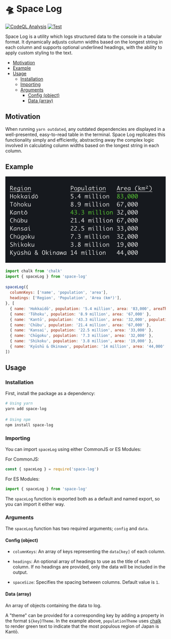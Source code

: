 # 🛸 Space Log

[![CodeQL Analysis](https://github.com/01taylop/space-log/actions/workflows/codeql-analysis.yml/badge.svg)](https://github.com/01taylop/space-log/actions/workflows/codeql-analysis.yml)
[![Test](https://github.com/01taylop/space-log/actions/workflows/test.yml/badge.svg)](https://github.com/01taylop/space-log/actions/workflows/test.yml)

Space Log is a utility which logs structured data to the console in a tabular format. It dynamically adjusts column widths based on the longest string in each column and supports optional underlined headings, with the ability to apply custom styling to the text.

- [Motivation](#motivation)
- [Example](#example)
- [Usage](#usage)
  - [Installation](#installation)
  - [Importing](#importing)
  - [Arguments](#arguments)
    - [Config (object)](#config-object)
    - [Data (array)](#data-array)

## Motivation

When running `yarn outdated`, any outdated dependencies are displayed in a well-presented, easy-to-read table in the terminal. Space Log replicates this functionality simply and efficiently, abstracting away the complex logic involved in calculating column widths based on the longest string in each column.

## Example

![Regions of Japan](https://github.com/01taylop/space-log/blob/main/assets/results.png?raw=true)

```js
import chalk from 'chalk'
import { spaceLog } from 'space-log'

spaceLog({
  columnKeys: ['name', 'population', 'area'],
  headings: ['Region', 'Population', 'Area (km²)'],
}, [
  { name: 'Hokkaidō', population: '5.4 million', area: '83,000', areaTheme: chalk.green },
  { name: 'Tōhoku', population: '8.9 million', area: '67,000' },
  { name: 'Kantō', population: '43.3 million', area: '32,000', populationTheme: chalk.green },
  { name: 'Chūbu', population: '21.4 million', area: '67,000' },
  { name: 'Kansai', population: '22.5 million', area: '33,000' },
  { name: 'Chūgoku', population: '7.3 million', area: '32,000' },
  { name: 'Shikoku', population: '3.8 million', area: '19,000' },
  { name: 'Kyūshū & Okinawa', population: '14 million', area: '44,000' },
])
```

## Usage

### Installation

First, install the package as a dependency:

```bash
# Using yarn
yarn add space-log

# Using npm
npm install space-log
```

### Importing

You can import `spaceLog` using either CommonJS or ES Modules:

For CommonJS:

```js
const { spaceLog } = require('space-log')
```

For ES Modules:

```js
import { spaceLog } from 'space-log'
```

The `spaceLog` function is exported both as a default and named export, so you can import it either way.

### Arguments

The `spaceLog` function has two required arguments; `config` and `data`.

#### Config (object)

- `columnKeys`: An array of keys representing the `data[key]` of each column.

- `headings`: An optional array of headings to use as the title of each column. If no headings are provided, only the data will be included in the output.

- `spaceSize`: Specifies the spacing between columns. Default value is `1`.

#### Data (array)

An array of objects containing the data to log.

A "theme" can be provided for a corresponding key by adding a property in the format `${key}Theme`. In the example above, `populationTheme` uses [chalk](https://www.npmjs.com/package/chalk) to render green text to indicate that the most populous region of Japan is Kantō.
